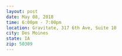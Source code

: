 ```yaml
---
layout: post
date: May 08, 2018
time: 6:00pm - 7:00pm
location: Gravitate, 317 6th Ave, Suite 10
city: Des Moines
state: IA
zip: 50309
---
```


